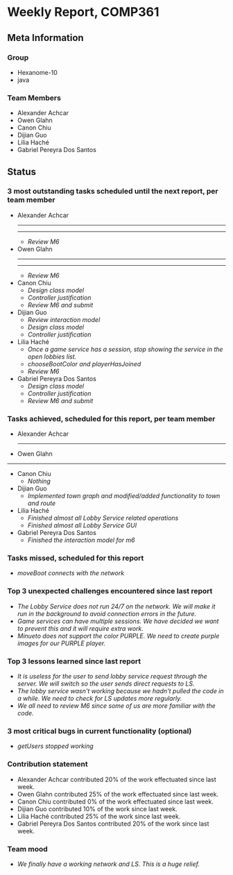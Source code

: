 # Weekly Report, COMP361

## Meta Information

### Group

 * Hexanome-10
 * java

### Team Members

 * Alexander Achcar
 * Owen Glahn
 * Canon Chiu
 * Dijian Guo
 * Lilia Haché
 * Gabriel Pereyra Dos Santos

## Status

### 3 most outstanding tasks scheduled until the next report, per team member

 * Alexander Achcar
   * **
   * **
   * *Review M6*
 * Owen Glahn
   * ** 
   * **
   * *Review M6*
 * Canon Chiu
   * *Design class model*
   * *Controller justification*
   * *Review M6 and submit*
 * Dijian Guo
   * *Review interaction model*
   * *Design class model*
   * *Controller justification*
 * Lilia Haché
   * *Once a game service has a session, stop showing the service in the open lobbies list.*
   * *chooseBootColor and playerHasJoined*
   * *Review M6*
 * Gabriel Pereyra Dos Santos
   * *Design class model*
   * *Controller justification*
   * *Review M6 and submit*
   
### Tasks achieved, scheduled for this report, per team member

 * Alexander Achcar
   * **
 * Owen Glahn
  * **
 * Canon Chiu
   * *Nothing*
 * Dijian Guo
   * *Implemented town graph and modified/added functionality to town and route*
 * Lilia Haché
   * *Finished almost all Lobby Service related operations*
   * *Finished almost all Lobby Service GUI*
 * Gabriel Pereyra Dos Santos
   * *Finished the interaction model for m6*


### Tasks missed, scheduled for this report

 * *moveBoot connects with the network*

### Top 3 unexpected challenges encountered since last report

 * *The Lobby Service does not run 24/7 on the network. We will make it run in the background to avoid connection errors in the future.*
 * *Game services can have multiple sessions. We have decided we want to prevent this and it will require extra work.*
 * *Minueto does not support the color PURPLE. We need to create purple images for our PURPLE player.*

### Top 3 lessons learned since last report

 * *It is useless for the user to send lobby service request through the server. We will switch so the user sends direct requests to LS.*
 * *The lobby service wasn't working because we hadn't pulled the code in a while. We need to check for LS updates more regularly.*
 * *We all need to review M6 since some of us are more familiar with the code.*

### 3 most critical bugs in current functionality (optional)

 * *getUsers stopped working*

### Contribution statement

 * Alexander Achcar contributed 20% of the work effectuated since last week.
 * Owen Glahn contributed 25% of the work effectuated since last week.
 * Canon Chiu contributed 0% of the work effectuated since last week.
 * Dijian Guo contributed 10% of the work since last week.
 * Lilia Haché contributed 25% of the work since last week.
 * Gabriel Pereyra Dos Santos contributed 20% of the work since last week.

### Team mood

* *We finally have a working network and LS. This is a huge relief.*
